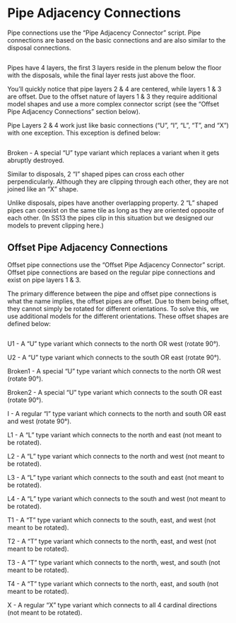 # Pipe Adjacency Connections

Pipe connections use the “Pipe Adjacency Connector” script. Pipe connections are based on the basic connections and are also similar to the disposal connections.

<figure><img src="https://lh6.googleusercontent.com/l34krKKQjHYIDsjkS_aiiOFLNSZmC4z71oaMsrUnMx5YjhGDthYm3cQPC_vnv8RnF_ECESPq6ZnBNj5jZN47etaP1UqfV8SL9jBGomosSTdFzIQ3egWRA6J1T6UX8Am3rtqDMjNVocPnHBTlEy0LHw" alt=""><figcaption></figcaption></figure>

Pipes have 4 layers, the first 3 layers reside in the plenum below the floor with the disposals, while the final layer rests just above the floor.

You’ll quickly notice that pipe layers 2 & 4 are centered, while layers 1 & 3 are offset. Due to the offset nature of layers 1 & 3 they require additional model shapes and use a more complex connector script (see the “Offset Pipe Adjacency Connections” section below).

Pipe Layers 2 & 4 work just like basic connections (“U”, “I”, “L”, “T”, and “X”) with one exception. This exception is defined below:

<figure><img src="https://lh4.googleusercontent.com/pbpG_uMMnW6YhAN_LSTbuYxYx_NoMIapJBqo9YkMQnxNzFnw2gQc0eUpqqjv6Yv8xgt6Af3mpuht8k5ofhsT7Rl3y64JHhR2KqsqHixLgvPzJtroCb--qKtxv1sKhTznK4bZ07wcW0rsnKoue8BP9w" alt=""><figcaption></figcaption></figure>

Broken - A special “U” type variant which replaces a variant when it gets abruptly destroyed.

Similar to disposals, 2 “I” shaped pipes can cross each other perpendicularly. Although they are clipping through each other, they are not joined like an “X” shape.

Unlike disposals, pipes have another overlapping property. 2 “L” shaped pipes can coexist on the same tile as long as they are oriented opposite of each other. (In SS13 the pipes clip in this situation but we designed our models to prevent clipping here.)

## Offset Pipe Adjacency Connections <img src="https://lh3.googleusercontent.com/Gu82RVgvMEJshQ79i0fFAW66sFtgTQLpF0AfwWAyR1F3l7HRUfMEF4FfTpmX8vjrk_9rxG7ehL-0jjHLnOS2A6S8CC0wLM7EWRi5OGGk5-j8qg-7am-LlKL4CxpPE6MiTQBYwsnmByIs66rAcKTFVw" alt="" data-size="line">

Offset pipe connections use the “Offset Pipe Adjacency Connector” script. Offset pipe connections are based on the regular pipe connections and exist on pipe layers 1 & 3.

The primary difference between the pipe and offset pipe connections is what the name implies, the offset pipes are offset. Due to them being offset, they cannot simply be rotated for different orientations. To solve this, we use additional models for the different orientations. These offset shapes are defined below:

<figure><img src="https://lh6.googleusercontent.com/HLpYplNOKbQiZTQ9hMwHhAvcIkh8TTfF6MFu4Ve4sEkBF2Li4vBBXnSBtMJAYrhCQZG-BRhyb5b-lo3Wpr6I4-MmoEVOsfoQboIPZInk5sQAfk0fmZSU2McE1xLD6xenjTmL_Trtwn2_LoipnomK9g" alt=""><figcaption></figcaption></figure>

U1 - A “U” type variant which connects to the north OR west (rotate 90°).

U2 - A “U” type variant which connects to the south OR east (rotate 90°).

Broken1 - A special “U” type variant which connects to the north OR west (rotate 90°).

Broken2 - A special “U” type variant which connects to the south OR east (rotate 90°).

I - A regular “I” type variant which connects to the north and south OR east and west (rotate 90°).

L1 - A “L” type variant which connects to the north and east (not meant to be rotated).

L2 - A “L” type variant which connects to the north and west (not meant to be rotated).

L3 - A “L” type variant which connects to the south and east (not meant to be rotated).

L4 - A “L” type variant which connects to the south and west (not meant to be rotated).

T1 - A “T” type variant which connects to the south, east, and west (not meant to be rotated).

T2 - A “T” type variant which connects to the north, east, and west (not meant to be rotated).

T3 - A “T” type variant which connects to the north, west, and south (not meant to be rotated).

T4 - A “T” type variant which connects to the north, east, and south (not meant to be rotated).

X - A regular “X” type variant which connects to all 4 cardinal directions (not meant to be rotated).

<figure><img src="https://lh3.googleusercontent.com/pbUx0MadXhNslql_9AG9ixByupO0iBZ40ljRp5YCTWW-2ehNmuSYIDp7kmV2e9pHqhUgcNmA6uTVssUYTP4zfTiF67MNn7zgYLRdmTsJFIFYhlwCosPD8l-ydR8H3FpQ8tpRDYQopChXHN5n1180Qw" alt=""><figcaption></figcaption></figure>
